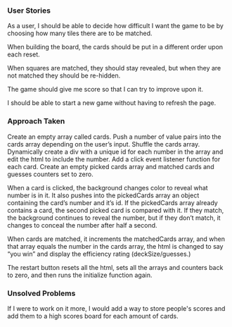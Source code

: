 ### User Stories

As a user, I should be able to decide how difficult I want the game to be by choosing how many tiles there are to be matched.

When building the board, the cards should be put in a different order upon each reset.

When squares are matched, they should stay revealed, but when they are not matched they should be re-hidden.  

The game should give me score so that I can try to improve upon it.  

I should be able to start a new game without having to refresh the page.

### Approach Taken

Create an empty array called cards.  Push a number of value pairs into the cards array depending on the user’s input.  Shuffle the cards array.  Dynamically create a div with a unique id for each number in the array and edit the html to include the number.  Add a click event listener function for each card.  Create an empty picked cards array and matched cards and guesses counters set to zero.  

When a card is clicked, the background changes color to reveal what number is in it.  It also pushes into the pickedCards array an object containing the card’s number and it’s id.  If the pickedCards array already contains a card, the second picked card is compared with it.  If they match, the background continues to reveal the number, but if they don’t match, it changes to conceal the number after half a second.  

When cards are matched, it increments the matchedCards array, and when that array equals the number in the cards array, the html is changed to say “you win”  and display the efficiency rating (deckSize/guesses.)  

The restart button resets all the html, sets all the arrays and counters back to zero, and then runs the initialize function again.  


### Unsolved Problems

If I were to work on it more, I would add a way to store people's scores and add them to a high scores board for each amount of cards.
